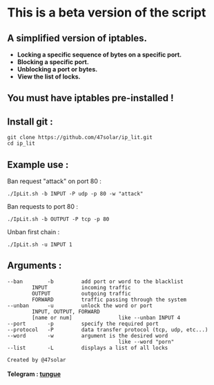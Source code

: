 # This is a beta version of the script

## A simplified version of iptables.
<a><strong><bold>
* Locking a specific sequence of bytes on a specific port.<br>
* Blocking a specific port.<br>
* Unblocking a port or bytes.<br>
* View the list of locks.<br>
</bold></strong></a>

## You must have iptables pre-installed !

## Install git :
```
git clone https://github.com/47solar/ip_lit.git
cd ip_lit
```

## Example use :

<a img
  src="https://github.com/47solar/ip_lit/assets/153699315/de9f09c1-a1c0-4705-ac9b-aaa3c6b8e28a"/>

Ban request "attack" on port 80 :
```
./IpLit.sh -b INPUT -P udp -p 80 -w "attack"
```
Ban requests to port 80 :
```
./IpLit.sh -b OUTPUT -P tcp -p 80
```
Unban first chain :
```
./IpLit.sh -u INPUT 1
```
## Arguments :
```
--ban        -b         add port or word to the blacklist
        INPUT           incoming traffic
        OUTPUT          outgoing traffic
        FORWARD         traffic passing through the system
--unban      -u         unlock the word or port
        INPUT, OUTPUT, FORWARD
        [name or num]               like --unban INPUT 4
--port       -p         specify the required port
--protocol   -P         data transfer protocol (tcp, udp, etc...)
--word       -w         argument is the desired word
                                    like --word "porn"
--list       -L         displays a list of all locks
```
```Created by @47solar```<br>
<br><strong>Telegram : <a href="https://t.me/tungueoffensive">tungue</a></strong>
